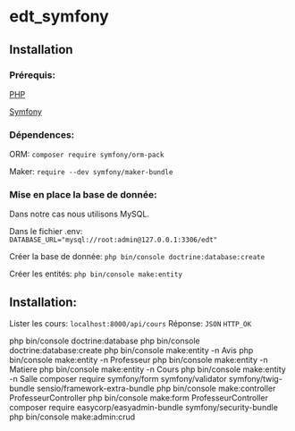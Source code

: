 # edt_symfony

## Installation

### Prérequis: 

[PHP](https://www.php.net/manual/fr/install.php)

[Symfony](https://symfony.com/doc/current/setup.html)

### Dépendences:

ORM: ```composer require symfony/orm-pack```

Maker: ```require --dev symfony/maker-bundle```

### Mise en place la base de donnée:

Dans notre cas nous utilisons MySQL.

Dans le fichier .env: ```DATABASE_URL="mysql://root:admin@127.0.0.1:3306/edt"```

Créer la base de donnée: ```php bin/console doctrine:database:create```

Créer les entités: ```php bin/console make:entity```

## Installation:

Lister les cours: ```localhost:8000/api/cours```   Réponse: ```JSON``` ```HTTP_OK```

php bin/console doctrine:database
php bin/console doctrine:database:create
php bin/console make:entity -n Avis
php bin/console make:entity -n Professeur
php bin/console make:entity -n Matiere
php bin/console make:entity -n Cours
php bin/console make:entity -n Salle
composer require symfony/form symfony/validator symfony/twig-bundle sensio/framework-extra-bundle
php bin/console make:controller ProfesseurController
php bin/console make:form ProfesseurController
composer require easycorp/easyadmin-bundle symfony/security-bundle
php bin/console make:admin:crud
